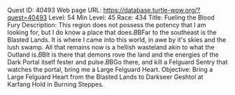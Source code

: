 Quest ID: 40493
Web page URL: https://database.turtle-wow.org/?quest=40493
Level: 54
Min Level: 45
Race: 434
Title: Fueling the Blood Fury
Description: This region does not possess the potency that I am looking for, but I do know a place that does.$B$BFar to the southeast is the Blasted Lands. It is where I came into this world, in awe by it's skies and the lush swamp. All that remains now is a hellish wasteland akin to what the Outland is.$B$BIt is there that demons rove the land and the energies of the Dark Portal itself fester and pulse.$B$BGo there, and kill a Felguard Sentry that watches the portal, bring me a Large Felguard Heart.
Objective: Bring a Large Felguard Heart from the Blasted Lands to Darkseer Geshtol at Karfang Hold in Burning Steppes.
